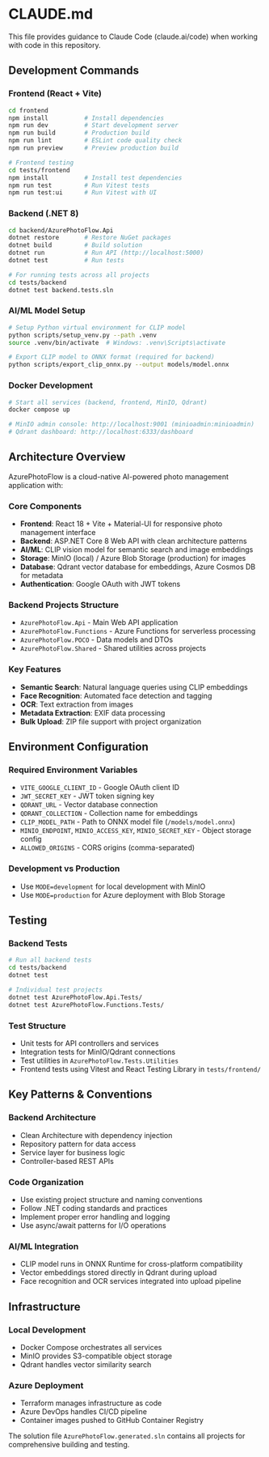# CLAUDE.md

This file provides guidance to Claude Code (claude.ai/code) when working with code in this repository.

## Development Commands

### Frontend (React + Vite)
```bash
cd frontend
npm install          # Install dependencies
npm run dev          # Start development server
npm run build        # Production build
npm run lint         # ESLint code quality check
npm run preview      # Preview production build

# Frontend testing
cd tests/frontend
npm install          # Install test dependencies
npm run test         # Run Vitest tests
npm run test:ui      # Run Vitest with UI
```

### Backend (.NET 8)
```bash
cd backend/AzurePhotoFlow.Api
dotnet restore       # Restore NuGet packages
dotnet build         # Build solution
dotnet run           # Run API (http://localhost:5000)
dotnet test          # Run tests

# For running tests across all projects
cd tests/backend
dotnet test backend.tests.sln
```

### AI/ML Model Setup
```bash
# Setup Python virtual environment for CLIP model
python scripts/setup_venv.py --path .venv
source .venv/bin/activate  # Windows: .venv\Scripts\activate

# Export CLIP model to ONNX format (required for backend)
python scripts/export_clip_onnx.py --output models/model.onnx
```

### Docker Development
```bash
# Start all services (backend, frontend, MinIO, Qdrant)
docker compose up

# MinIO admin console: http://localhost:9001 (minioadmin:minioadmin)
# Qdrant dashboard: http://localhost:6333/dashboard
```

## Architecture Overview

AzurePhotoFlow is a cloud-native AI-powered photo management application with:

### Core Components
- **Frontend**: React 18 + Vite + Material-UI for responsive photo management interface
- **Backend**: ASP.NET Core 8 Web API with clean architecture patterns
- **AI/ML**: CLIP vision model for semantic search and image embeddings
- **Storage**: MinIO (local) / Azure Blob Storage (production) for images
- **Database**: Qdrant vector database for embeddings, Azure Cosmos DB for metadata
- **Authentication**: Google OAuth with JWT tokens

### Backend Projects Structure
- `AzurePhotoFlow.Api` - Main Web API application
- `AzurePhotoFlow.Functions` - Azure Functions for serverless processing
- `AzurePhotoFlow.POCO` - Data models and DTOs
- `AzurePhotoFlow.Shared` - Shared utilities across projects

### Key Features
- **Semantic Search**: Natural language queries using CLIP embeddings
- **Face Recognition**: Automated face detection and tagging
- **OCR**: Text extraction from images  
- **Metadata Extraction**: EXIF data processing
- **Bulk Upload**: ZIP file support with project organization

## Environment Configuration

### Required Environment Variables
- `VITE_GOOGLE_CLIENT_ID` - Google OAuth client ID
- `JWT_SECRET_KEY` - JWT token signing key
- `QDRANT_URL` - Vector database connection
- `QDRANT_COLLECTION` - Collection name for embeddings
- `CLIP_MODEL_PATH` - Path to ONNX model file (`/models/model.onnx`)
- `MINIO_ENDPOINT`, `MINIO_ACCESS_KEY`, `MINIO_SECRET_KEY` - Object storage config
- `ALLOWED_ORIGINS` - CORS origins (comma-separated)

### Development vs Production
- Use `MODE=development` for local development with MinIO
- Use `MODE=production` for Azure deployment with Blob Storage

## Testing

### Backend Tests
```bash
# Run all backend tests
cd tests/backend
dotnet test

# Individual test projects
dotnet test AzurePhotoFlow.Api.Tests/
dotnet test AzurePhotoFlow.Functions.Tests/
```

### Test Structure
- Unit tests for API controllers and services
- Integration tests for MinIO/Qdrant connections
- Test utilities in `AzurePhotoFlow.Tests.Utilities`
- Frontend tests using Vitest and React Testing Library in `tests/frontend/`

## Key Patterns & Conventions

### Backend Architecture
- Clean Architecture with dependency injection
- Repository pattern for data access
- Service layer for business logic
- Controller-based REST APIs

### Code Organization
- Use existing project structure and naming conventions
- Follow .NET coding standards and practices
- Implement proper error handling and logging
- Use async/await patterns for I/O operations

### AI/ML Integration
- CLIP model runs in ONNX Runtime for cross-platform compatibility
- Vector embeddings stored directly in Qdrant during upload
- Face recognition and OCR services integrated into upload pipeline

## Infrastructure

### Local Development
- Docker Compose orchestrates all services
- MinIO provides S3-compatible object storage
- Qdrant handles vector similarity search

### Azure Deployment
- Terraform manages infrastructure as code
- Azure DevOps handles CI/CD pipeline
- Container images pushed to GitHub Container Registry

The solution file `AzurePhotoFlow.generated.sln` contains all projects for comprehensive building and testing.
